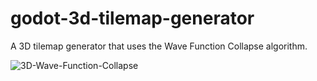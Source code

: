 # godot-3d-tilemap-generator
A 3D tilemap generator that uses the Wave Function Collapse algorithm.

![3D-Wave-Function-Collapse](https://github.com/user-attachments/assets/b1bc6c95-a49d-4855-b45b-91adac2babb4)
